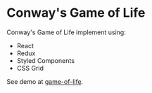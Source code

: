 # Conway's Game of Life

Conway's Game of Life implement using:
* React
* Redux
* Styled Components
* CSS Grid

See demo at [game-of-life](https://mullaney.github.io/react-game-of-life/).